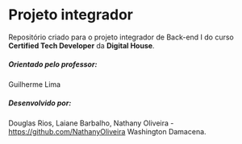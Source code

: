 # Projeto integrador




Repositório criado para o projeto integrador de Back-end I do curso **Certified Tech Developer** da **Digital House**.


##### Orientado pelo professor:
Guilherme Lima

##### Desenvolvido por:
Douglas Rios,
Laiane Barbalho,
Nathany Oliveira - https://github.com/NathanyOliveira
Washington Damacena.
